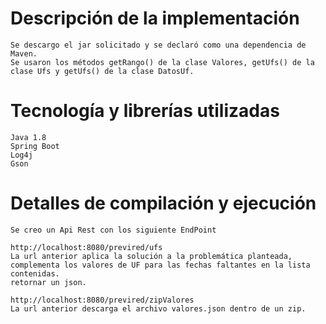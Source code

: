 # Descripción de la implementación
	Se descargo el jar solicitado y se declaró como una dependencia de Maven.
	Se usaron los métodos getRango() de la clase Valores, getUfs() de la clase Ufs y getUfs() de la clase DatosUf.

# Tecnología y librerías utilizadas
	Java 1.8
	Spring Boot
	Log4j
	Gson

#  Detalles de compilación y ejecución
	Se creo un Api Rest con los siguiente EndPoint

	http://localhost:8080/previred/ufs
	La url anterior aplica la solución a la problemática planteada, complementa los valores de UF para las fechas faltantes en la lista contenidas.
	retornar un json.

	http://localhost:8080/previred/zipValores
	La url anterior descarga el archivo valores.json dentro de un zip.
